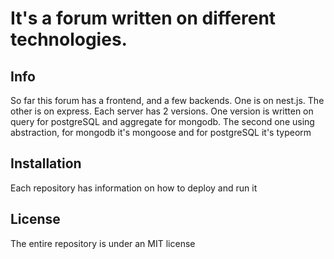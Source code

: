 # It's a forum written on different technologies.

## Info

So far this forum has a frontend, and a few backends. One is on nest.js. The other is on express. Each server has 2 versions. One version is written on query for postgreSQL and aggregate for mongodb. The second one using abstraction, for mongodb it's mongoose and for postgreSQL it's typeorm

## Installation

Each repository has information on how to deploy and run it

## License

The entire repository is under an MIT license
